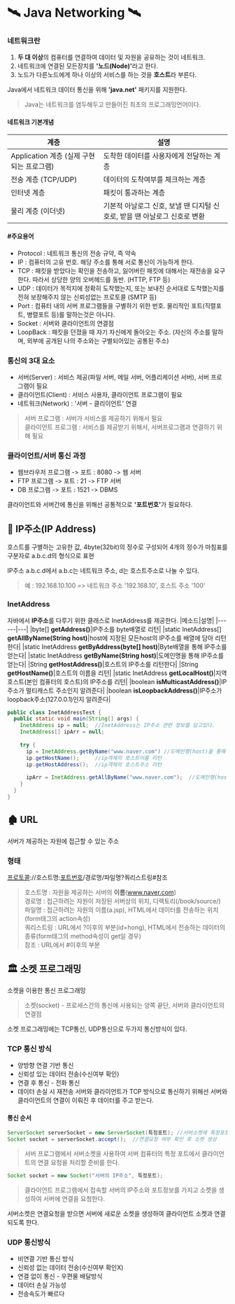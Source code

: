 # 🛰 Java Networking 🛰
### 네트워크란
1. <b>두 대 이상</b>의 컴퓨터를 연결하여 데이터 및 자원을 공유하는 것이 네트워크.
2. 네트워크에 연결된 모든장치를 <b>'노드(Node)'</b>라고 한다.
3. 노드가 다른노드에게 하나 이상의 서비스를 하는 것을 <b>호스트</b>라 부른다.

Java에서 네트워크 데이터 통신을 위해 <b>'java.net'</b> 패키지를 지원한다.
> Java는 네트워크를 염두해두고 만들어진 최초의 프로그래밍언어이다.

#### 네트워크 기본개념
|계층|설명|
|---|---|
|Application 계층 (실제 구현되는 프로그램)|도착한 데이터를 사용자에게 전달하는 계층|
|전송 계층 (TCP/UDP)|데이터의 도착여부를 체크하는 계층|
|인터넷 계층|패킷이 통과하는 계층|
|물리 계층 (이더넷)|기본적 아날로그 신호, 보낼 땐 디지털 신호로, 받을 땐 아날로그 신호로 변환|

#### #주요용어
- Protocol : 네트워크 통신의 전송 규약, 즉 약속
- IP : 컴퓨터의 고유 번호. 해당 주소를 통해 서로 통신이 가능하게 한다.
- TCP : 패킷을 받았다는 확인을 전송하고, 잃어버린 패킷에 대해서는 재전송을 요구한다. 따라서 상당한 양의 오버헤드를 동반. (HTTP, FTP 등)
- UDP : 데이터가 목적지에 정확히 도착했는지, 또는 보내진 순서대로 도착했는지를 전혀 보장해주지 않는 신뢰성없는 프로토콜 (SMTP 등)
- Port : 컴퓨터 내의 서버 프로그램들을 구별하기 위한 번호. 물리적인 포트(직렬포트, 병렬포트 등)를 말하는것은 아니다.
- Socket : 서버와 클라이언트의 연결점
- LoopBack : 패킷을 던졌을 때 자기 자신에게 돌아오는 주소. (자신의 주소를 말하며, 외부에 공개된 나의 주소와는 구별되어있는 공통된 주소)

### 통신의 3대 요소
- 서버(Server) : 서비스 제공(파일 서버, 메일 서버, 어플리케이션 서버), 서버 프로그램이 필요
- 클라이언트(Client) : 서비스 사용자, 클라이언트 프로그램이 필요
- 네트워크(Network) : '서버 - 클리이언트' 연결
> 서버 프로그램 : 서버가 서비스를 제공하기 위해서 필요<br>
> 클라이언트 프로그램 : 서비스를 제공받기 위해서, 서버프로그램과 연결하기 위해 필요

### 클라이언트/서버 통신 과정
- 웹브라우저 프로그램 -> 포트 : 8080 -> 웹 서버
- FTP 프로그램 -> 포트 : 21 -> FTP 서버
- DB 프로그램 -> 포트 : 1521 -> DBMS

클라이언트와 서버간에 통신을 위해선 공통적으로 <b>'포트번호'</b>가 필요하다.


## 🚧 IP주소(IP Address)
호스트를 구별하는 고유한 값, 4byte(32bit)의 정수로 구성되어 4개의 정수가 마침표를 구분자로 a.b.c.d의 형식으로 표현

IP주소 a.b.c.d에서 a.b.c는 네트워크 주소, d는 호스트주소로 나눌 수 있다.
> 예 : 192.168.10.100 => 네트워크 주소 '192.168.10', 호스트 주소 '100'

### InetAddress
자바에서 <b>IP주소</b>를 다루기 위한 클래스로 InetAddress를 제공한다.
|메소드|설명|
|------|---|
|byte[] <b>getAddress()</b>|IP주소를 byte배열로 리턴|
|static InetAddress[] <b>getAllByName(String host)</b>|host에 지정된 모든host의 IP주소를 배열에 담아 리턴한다|
|static InetAddress <b>getByAddress(byte[] host)</b>|Byte배열을 통해 IP주소를 얻는다|
|static InetAddress <b>getByName(String host)</b>|도메인명을 통해 IP주소를 얻는다|
|String <b>getHostAddress()</b>|호스트의 IP주소를 리턴한다|
|String <b>getHostName()</b>|호스트의 이름을 리턴|
|static InetAddress <b>getLocalHost()</b>|지역호스트(본인 컴퓨터의 호스트)의 IP주소를 리턴|
|boolean <b>isMulticastAddress()</b>|IP주소가 멀티캐스트 주소인지 알려준다|
|boolean <b>isLoopbackAddress()</b>|IP주소가 loopback주소(127.0.0.1)인지 알려준다|
```java
public class InetAddressTest {
  public static void main(String[] args) {
    InetAddress ip = null;  //InetAddress는 IP주소 관련 정보를 담고있다.
    InetAddress[] ipArr = null;
    
    try {
      ip = InetAddress.getByName("www.naver.com") //도메인명(host)을 통해 IP주소를 가진 'InetAddress'객체 리턴
      ip.getHostName();     //ip객체의 호스트이름 리턴
      ip.getHostAddress();  //ip객체의 호스트주소 리턴
      
      ipArr = InetAddress.getAllByName("www.naver.com");  //도메인명(host)에 지정된 모든 IP주소를 리턴
    }
  }
}
```

## 🏚 URL
서버가 제공하는 자원에 접근할 수 있는 주소

### 형태
[프로토콜](#주요용어)://호스트명:[포트번호](#주요용어)/경로명/파일명?쿼리스트링#참조
> 호스트명 : 자원을 제공하는 서버의 <b>이름</b>(www.naver.com)<br>
> 경로명 : 접근하려는 자원이 저장된 서버상의 위치, 디렉토리(/book/source/)<br>
> 파일명 : 접근하려는 자원의 이름(a.jsp), HTML에서 데이터를 전송하는 위치(form태그의 action속성)<br>
> 쿼리스트링 : URL에서 ?이후의 부분(id=hong), HTML에서 전송하는 데이터의 종류(form태그의 method속성이 get일 경우)<br>
> 참조 : URL에서 #이후의 부분

## 🏛 소켓 프로그래밍
소켓을 이용한 통신 프로그래밍
> 소켓(socket) - 프로세스간의 통신에 사용되는 양쪽 끝단, 서버와 클라이언트의 연결점

소켓 프로그래밍에는 TCP통신, UDP통신으로 두가지 통신방식이 있다.

### TCP 통신 방식
- 양방향 연결 기반 통신
- 신뢰성 있는 데이터 전송(수신여부 확인)
- 연결 후 통신 - 전화 통신
- 데이터 손실 시 재전송
서버와 클라이언트가 TCP 방식으로 통신하기 위해선 서버와 클라이언트의 연결이 이뤄진 후 데이터를 주고 받는다.

#### 통신 순서
```java
ServerSocket serverSocket = new ServerSocket(특정포트); //서버소켓에 특정포트 연결
Socket socket = serverSocket.accept();  //연결요청 여부 확인 후 소켓 생성
```
> 서버 프로그램에서 서버소켓을 사용하여 서버 컴퓨터의 특정 포트에서 클라이언트의 연결 요청을 처리할 준비를 한다.


```java
Socket socket = new Socket("서버의 IP주소", 특정포트);
```
> 클라이언트 프로그램에서 접속할 서버의 IP주소와 포트정보를 가지고 소켓을 생성하여 서버에 연결을 요청한다.


서버소켓은 연결요청을 받으면 서버에 새로운 소켓을 생성하여 클라이언트 소켓과 연결되도록 한다.


### UDP 통신방식
- 비연결 기반 통신 방식
- 신뢰성 없는 데이터 전송(수신여부 확인X)
- 연결 없이 통신 - 우편물 배달방식
- 데이터 손실 가능성
- 전송속도가 빠르다

